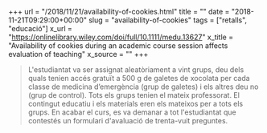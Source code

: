 +++
url = "/2018/11/21/availability-of-cookies.html"
title = ""
date = "2018-11-21T09:29:00+00:00"
slug = "availability-of-cookies"
tags = ["retalls", "educació"]
x_url = "https://onlinelibrary.wiley.com/doi/full/10.1111/medu.13627"
x_title = "Availability of cookies during an academic course session affects evaluation of teaching"
x_source = ""
+++


> L'estudiantat va ser assignat aleatòriament a vint grups, deu dels quals tenien accés gratuït a 500 g de galetes de xocolata per cada classe de medicina d’emergència (grup de galetes) i els altres deu no (grup de control). Tots els grups tenien el mateix professorat. El contingut educatiu i els materials eren els mateixos per a tots els grups. En acabar el curs, es va demanar a tot l'estudiantat que contestés un formulari d'avaluació de trenta-vuit preguntes.
